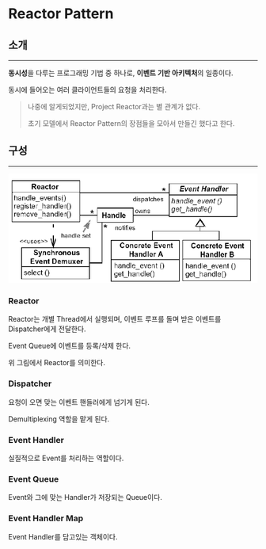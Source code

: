 # Reactor Pattern

## 소개

---

**동시성**을 다루는 프로그래밍 기법 중 하나로, **이벤트 기반 아키텍처**의 일종이다.

동시에 들어오는 여러 클라이언트들의 요청을 처리한다.

> 나중에 알게되었지만, Project Reactor과는 별 관계가 없다.
>
> 초기 모델에서 Reactor Pattern의 장점들을 모아서 만들긴 했다고 한다.

## 구성

---

![Reactor의 구성](./images/reactor_pattern.png)

### Reactor

Reactor는 개별 Thread에서 실행되며, 이벤트 루프를 돌며 받은 이벤트를 Dispatcher에게 전달한다.

Event Queue에 이벤트를 등록/삭제 한다.

위 그림에서 Reactor를 의미한다.

### Dispatcher

요청이 오면 맞는 이벤트 핸들러에게 넘기게 된다.

Demultiplexing 역할을 맡게 된다.

### Event Handler

실질적으로 Event를 처리하는 역할이다.

### Event Queue

Event와 그에 맞는 Handler가 저장되는 Queue이다.

### Event Handler Map

Event Handler를 담고있는 객체이다.